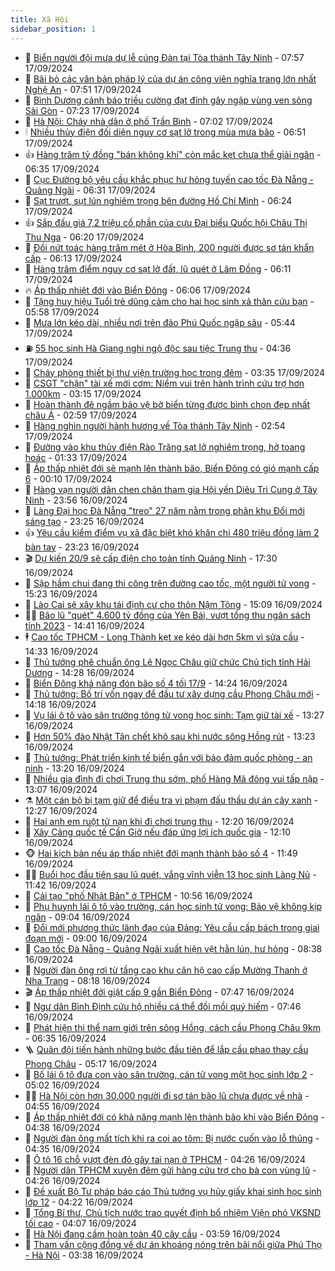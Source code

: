 ```yaml
---
title: Xã Hội
sidebar_position: 1
---
```


<!-- dantri-xa-hoi:START -->
- 🫣 [Biển người đội mưa dự lễ cúng Đàn tại Tòa thánh Tây Ninh](https://dantri.com.vn/van-hoa/bien-nguoi-doi-mua-du-le-cung-dan-tai-toa-thanh-tay-ninh-20240917142423381.htm) - 07:57 17/09/2024
- 💼 [Bãi bỏ các văn bản pháp lý của dự án công viên nghĩa trang lớn nhất Nghệ An](https://dantri.com.vn/xa-hoi/bai-bo-cac-van-ban-phap-ly-cua-du-an-cong-vien-nghia-trang-lon-nhat-nghe-an-20240916220211575.htm) - 07:51 17/09/2024
- 🎊 [Bình Dương cảnh báo triều cường đạt đỉnh gây ngập vùng ven sông Sài Gòn](https://dantri.com.vn/xa-hoi/binh-duong-canh-bao-trieu-cuong-dat-dinh-gay-ngap-vung-ven-song-sai-gon-20240917135239153.htm) - 07:23 17/09/2024
- 🙉 [Hà Nội: Cháy nhà dân ở phố Trần Bình](https://dantri.com.vn/xa-hoi/ha-noi-chay-nha-dan-o-pho-tran-binh-20240917134846545.htm) - 07:02 17/09/2024
- 🕯 [Nhiều thủy điện đối diện nguy cơ sạt lở trong mùa mưa bão](https://dantri.com.vn/xa-hoi/nhieu-thuy-dien-doi-dien-nguy-co-sat-lo-trong-mua-mua-bao-20240917131841774.htm) - 06:51 17/09/2024
- 👍 [Hàng trăm tỷ đồng &quot;bán không khí&quot; còn mắc kẹt chưa thể giải ngân](https://dantri.com.vn/xa-hoi/hang-tram-ty-dong-ban-khong-khi-con-mac-ket-chua-the-giai-ngan-20240917111331784.htm) - 06:35 17/09/2024
- 🤖 [Cục Đường bộ yêu cầu khắc phục hư hỏng tuyến cao tốc Đà Nẵng - Quảng Ngãi](https://dantri.com.vn/xa-hoi/cuc-duong-bo-yeu-cau-khac-phuc-hu-hong-tuyen-cao-toc-da-nang-quang-ngai-20240917124022528.htm) - 06:31 17/09/2024
- 🙉 [Sạt trượt, sụt lún nghiêm trọng bên đường Hồ Chí Minh](https://dantri.com.vn/xa-hoi/sat-truot-sut-lun-nghiem-trong-ben-duong-ho-chi-minh-20240917123635873.htm) - 06:24 17/09/2024
- 👍 [Sắp đấu giá 7,2 triệu cổ phần của cựu Đại biểu Quốc hội Châu Thị Thu Nga](https://dantri.com.vn/xa-hoi/sap-dau-gia-72-trieu-co-phan-cua-cuu-dai-bieu-quoc-hoi-chau-thi-thu-nga-20240917124157133.htm) - 06:20 17/09/2024
- 🗽 [Đồi nứt toác hàng trăm mét ở Hòa Bình, 200 người được sơ tán khẩn cấp](https://dantri.com.vn/xa-hoi/doi-nut-toac-hang-tram-met-o-hoa-binh-200-nguoi-duoc-so-tan-khan-cap-20240917120221934.htm) - 06:13 17/09/2024
- 🗽 [Hàng trăm điểm nguy cơ sạt lở đất, lũ quét ở Lâm Đồng](https://dantri.com.vn/xa-hoi/hang-tram-diem-nguy-co-sat-lo-dat-lu-quet-o-lam-dong-20240917115657674.htm) - 06:11 17/09/2024
- 🔥 [Áp thấp nhiệt đới vào Biển Đông](https://dantri.com.vn/xa-hoi/ap-thap-nhiet-doi-vao-bien-dong-20240917120608320.htm) - 06:06 17/09/2024
- 🦒 [Tặng huy hiệu Tuổi trẻ dũng cảm cho hai học sinh xả thân cứu bạn](https://dantri.com.vn/xa-hoi/tang-huy-hieu-tuoi-tre-dung-cam-cho-hai-hoc-sinh-xa-than-cuu-ban-20240917111730807.htm) - 05:58 17/09/2024
- 🧐 [Mưa lớn kéo dài, nhiều nơi trên đảo Phú Quốc ngập sâu](https://dantri.com.vn/xa-hoi/mua-lon-keo-dai-nhieu-noi-tren-dao-phu-quoc-ngap-sau-20240917121052504.htm) - 05:44 17/09/2024
- ⛽️ [55 học sinh Hà Giang nghi ngộ độc sau tiệc Trung thu](https://dantri.com.vn/xa-hoi/55-hoc-sinh-ha-giang-nghi-ngo-doc-sau-tiec-trung-thu-20240917112605327.htm) - 04:36 17/09/2024
- 🚀 [Cháy phòng thiết bị thư viện trường học trong đêm](https://dantri.com.vn/xa-hoi/chay-phong-thiet-bi-thu-vien-truong-hoc-trong-dem-20240917090132505.htm) - 03:35 17/09/2024
- 🦒 [CSGT &quot;chặn&quot; tài xế mời cơm: Niềm vui trên hành trình cứu trợ hơn 1.000km](https://dantri.com.vn/xa-hoi/csgt-chan-tai-xe-moi-com-niem-vui-tren-hanh-trinh-cuu-tro-hon-1000km-20240917093448183.htm) - 03:15 17/09/2024
- 🦅 [Hoàn thành đê ngầm bảo vệ bờ biển từng được bình chọn đẹp nhất châu Á](https://dantri.com.vn/xa-hoi/hoan-thanh-de-ngam-bao-ve-bo-bien-tung-duoc-binh-chon-dep-nhat-chau-a-20240916190431903.htm) - 02:59 17/09/2024
- 🚀 [Hàng nghìn người hành hương về Tòa thánh Tây Ninh](https://dantri.com.vn/van-hoa/hang-nghin-nguoi-hanh-huong-ve-toa-thanh-tay-ninh-20240917011508803.htm) - 02:54 17/09/2024
- 🦅 [Đường vào khu thủy điện Rào Trăng sạt lở nghiêm trọng, hở toang hoác](https://dantri.com.vn/xa-hoi/duong-vao-khu-thuy-dien-rao-trang-sat-lo-nghiem-trong-ho-toang-hoac-20240916172701506.htm) - 01:33 17/09/2024
- 🤠 [Áp thấp nhiệt đới sẽ mạnh lên thành bão, Biển Đông có gió mạnh cấp 6](https://dantri.com.vn/xa-hoi/ap-thap-nhiet-doi-se-manh-len-thanh-bao-bien-dong-co-gio-manh-cap-6-20240917070531495.htm) - 00:10 17/09/2024
- 💄 [Hàng vạn người dân chen chân tham gia Hội yến Diêu Trì Cung ở Tây Ninh](https://dantri.com.vn/xa-hoi/hang-van-nguoi-dan-chen-chan-tham-gia-hoi-yen-dieu-tri-cung-o-tay-ninh-20240917005601724.htm) - 23:56 16/09/2024
- 🥷 [Làng Đại học Đà Nẵng &quot;treo&quot; 27 năm nằm trong phân khu Đổi mới sáng tạo](https://dantri.com.vn/xa-hoi/lang-dai-hoc-da-nang-treo-27-nam-nam-trong-phan-khu-doi-moi-sang-tao-20240916173033679.htm) - 23:25 16/09/2024
- 👍 [Yêu cầu kiểm điểm vụ xã đặc biệt khó khăn chi 480 triệu đồng làm 2 bàn tay](https://dantri.com.vn/xa-hoi/yeu-cau-kiem-diem-vu-xa-dac-biet-kho-khan-chi-480-trieu-dong-lam-2-ban-tay-20240916180210118.htm) - 23:23 16/09/2024
- 🎬 [Dự kiến 20/9 sẽ cấp điện cho toàn tỉnh Quảng Ninh](https://dantri.com.vn/xa-hoi/du-kien-209-se-cap-dien-cho-toan-tinh-quang-ninh-20240916210034107.htm) - 17:30 16/09/2024
- 🦒 [Sập hầm chui đang thi công trên đường cao tốc, một người tử vong](https://dantri.com.vn/xa-hoi/sap-ham-chui-dang-thi-cong-tren-duong-cao-toc-mot-nguoi-tu-vong-20240916213114505.htm) - 15:23 16/09/2024
- 🌊 [Lào Cai sẽ xây khu tái định cư cho thôn Nậm Tông](https://dantri.com.vn/xa-hoi/lao-cai-se-xay-khu-tai-dinh-cu-cho-thon-nam-tong-20240916181700019.htm) - 15:09 16/09/2024
- 🧑‍💻 [Bão lũ &quot;quét&quot; 4.600 tỷ đồng của Yên Bái, vượt tổng thu ngân sách tỉnh 2023](https://dantri.com.vn/xa-hoi/bao-lu-quet-4600-ty-dong-cua-yen-bai-vuot-tong-thu-ngan-sach-tinh-2023-20240916183815231.htm) - 14:41 16/09/2024
- 🕴 [Cao tốc TPHCM - Long Thành kẹt xe kéo dài hơn 5km vì sửa cầu](https://dantri.com.vn/xa-hoi/cao-toc-tphcm-long-thanh-ket-xe-keo-dai-hon-5km-vi-sua-cau-20240916192436722.htm) - 14:33 16/09/2024
- 🤔 [Thủ tướng phê chuẩn ông Lê Ngọc Châu giữ chức Chủ tịch tỉnh Hải Dương](https://dantri.com.vn/xa-hoi/thu-tuong-phe-chuan-ong-le-ngoc-chau-giu-chuc-chu-tich-tinh-hai-duong-20240916211546516.htm) - 14:28 16/09/2024
- 💄 [Biển Đông khả năng đón bão số 4 tối 17/9](https://dantri.com.vn/xa-hoi/bien-dong-kha-nang-don-bao-so-4-toi-179-20240916210229555.htm) - 14:24 16/09/2024
- 🧠 [Thủ tướng: Bố trí vốn ngay để đầu tư xây dựng cầu Phong Châu mới](https://dantri.com.vn/xa-hoi/thu-tuong-bo-tri-von-ngay-de-dau-tu-xay-dung-cau-phong-chau-moi-20240916211012002.htm) - 14:18 16/09/2024
- 🦣 [Vụ lái ô tô vào sân trường tông tử vong học sinh: Tạm giữ tài xế](https://dantri.com.vn/phap-luat/vu-lai-o-to-vao-san-truong-tong-tu-vong-hoc-sinh-tam-giu-tai-xe-20240916195843031.htm) - 13:27 16/09/2024
- 💫 [Hơn 50% đào Nhật Tân chết khô sau khi nước sông Hồng rút](https://dantri.com.vn/xa-hoi/hon-50-dao-nhat-tan-chet-kho-sau-khi-nuoc-song-hong-rut-20240916200551171.htm) - 13:23 16/09/2024
- 🚀 [Thủ tướng: Phát triển kinh tế biển gắn với bảo đảm quốc phòng - an ninh](https://dantri.com.vn/xa-hoi/thu-tuong-phat-trien-kinh-te-bien-gan-voi-bao-dam-quoc-phong-an-ninh-20240916195054935.htm) - 13:20 16/09/2024
- 🤔 [Nhiều gia đình đi chơi Trung thu sớm, phố Hàng Mã đông vui tấp nập](https://dantri.com.vn/xa-hoi/nhieu-gia-dinh-di-choi-trung-thu-som-pho-hang-ma-dong-vui-tap-nap-20240916200610028.htm) - 13:07 16/09/2024
- ⚗️ [Một cán bộ bị tạm giữ để điều tra vi phạm đấu thầu dự án cây xanh](https://dantri.com.vn/xa-hoi/mot-can-bo-bi-tam-giu-de-dieu-tra-vi-pham-dau-thau-du-an-cay-xanh-20240916184211062.htm) - 12:27 16/09/2024
- 🫶 [Hai anh em ruột tử nạn khi đi chơi trung thu](https://dantri.com.vn/xa-hoi/hai-anh-em-ruot-tu-nan-khi-di-choi-trung-thu-20240916163544531.htm) - 12:20 16/09/2024
- 🌮 [Xây Cảng quốc tế Cần Giờ nếu đáp ứng lợi ích quốc gia](https://dantri.com.vn/xa-hoi/xay-cang-quoc-te-can-gio-neu-dap-ung-loi-ich-quoc-gia-20240916182952427.htm) - 12:10 16/09/2024
- 🐵 [Hai kịch bản nếu áp thấp nhiệt đới mạnh thành bão số 4](https://dantri.com.vn/xa-hoi/hai-kich-ban-neu-ap-thap-nhiet-doi-manh-thanh-bao-so-4-20240916180412485.htm) - 11:49 16/09/2024
- 🧑‍🏫 [Buổi học đầu tiên sau lũ quét, vắng vĩnh viễn 13 học sinh Làng Nủ](https://dantri.com.vn/xa-hoi/buoi-hoc-dau-tien-sau-lu-quet-vang-vinh-vien-13-hoc-sinh-lang-nu-20240916163419927.htm) - 11:42 16/09/2024
- 💫 [Cải tạo &quot;phố Nhật Bản&quot; ở TPHCM](https://dantri.com.vn/xa-hoi/cai-tao-pho-nhat-ban-o-tphcm-20240916163041544.htm) - 10:56 16/09/2024
- 🦩 [Phụ huynh lái ô tô vào trường, cán học sinh tử vong: Bảo vệ không kịp ngăn](https://dantri.com.vn/xa-hoi/phu-huynh-lai-o-to-vao-truong-can-hoc-sinh-tu-vong-bao-ve-khong-kip-ngan-20240916154326962.htm) - 09:04 16/09/2024
- 🦄 [Đổi mới phương thức lãnh đạo của Đảng: Yêu cầu cấp bách trong giai đoạn mới](https://dantri.com.vn/xa-hoi/doi-moi-phuong-thuc-lanh-dao-cua-dang-yeu-cau-cap-bach-trong-giai-doan-moi-20240916154105740.htm) - 09:00 16/09/2024
- 💂 [Cao tốc Đà Nẵng - Quảng Ngãi xuất hiện vệt hằn lún, hư hỏng](https://dantri.com.vn/xa-hoi/cao-toc-da-nang-quang-ngai-xuat-hien-vet-han-lun-hu-hong-20240916150807837.htm) - 08:38 16/09/2024
- 💄 [Người đàn ông rơi từ tầng cao khu căn hộ cao cấp Mường Thanh ở Nha Trang](https://dantri.com.vn/xa-hoi/nguoi-dan-ong-roi-tu-tang-cao-khu-can-ho-cao-cap-muong-thanh-o-nha-trang-20240916150852339.htm) - 08:18 16/09/2024
- 🎬 [Áp thấp nhiệt đới giật cấp 9 gần Biển Đông](https://dantri.com.vn/xa-hoi/ap-thap-nhiet-doi-giat-cap-9-gan-bien-dong-20240916144058663.htm) - 07:47 16/09/2024
- 👀 [Ngư dân Bình Định cứu hộ nhiều cá thể đồi mồi quý hiếm](https://dantri.com.vn/xa-hoi/ngu-dan-binh-dinh-cuu-ho-nhieu-ca-the-doi-moi-quy-hiem-20240916142940454.htm) - 07:46 16/09/2024
- 💃 [Phát hiện thi thể nam giới trên sông Hồng, cách cầu Phong Châu 9km](https://dantri.com.vn/xa-hoi/phat-hien-thi-the-nam-gioi-tren-song-hong-cach-cau-phong-chau-9km-20240916131805935.htm) - 06:35 16/09/2024
- 🪜 [Quân đội tiến hành những bước đầu tiên để lắp cầu phao thay cầu Phong Châu](https://dantri.com.vn/xa-hoi/quan-doi-tien-hanh-nhung-buoc-dau-tien-de-lap-cau-phao-thay-cau-phong-chau-20240916114738492.htm) - 05:17 16/09/2024
- 📝 [Bố lái ô tô đưa con vào sân trường, cán tử vong một học sinh lớp 2](https://dantri.com.vn/xa-hoi/bo-lai-o-to-dua-con-vao-san-truong-can-tu-vong-mot-hoc-sinh-lop-2-20240916114544464.htm) - 05:02 16/09/2024
- 🧑‍💻 [Hà Nội còn hơn 30.000 người đi sơ tán bão lũ chưa được về nhà](https://dantri.com.vn/xa-hoi/ha-noi-con-hon-30000-nguoi-di-so-tan-bao-lu-chua-duoc-ve-nha-20240916114713042.htm) - 04:55 16/09/2024
- 👺 [Áp thấp nhiệt đới có khả năng mạnh lên thành bão khi vào Biển Đông](https://dantri.com.vn/xa-hoi/ap-thap-nhiet-doi-co-kha-nang-manh-len-thanh-bao-khi-vao-bien-dong-20240916113139452.htm) - 04:38 16/09/2024
- 🌮 [Người đàn ông mất tích khi ra coi ao tôm: Bị nước cuốn vào lỗ thủng](https://dantri.com.vn/xa-hoi/nguoi-dan-ong-mat-tich-khi-ra-coi-ao-tom-bi-nuoc-cuon-vao-lo-thung-20240916112203947.htm) - 04:35 16/09/2024
- 🤭 [Ô tô 16 chỗ vượt đèn đỏ gây tai nạn ở TPHCM](https://dantri.com.vn/xa-hoi/o-to-16-cho-vuot-den-do-gay-tai-nan-o-tphcm-20240916112325863.htm) - 04:26 16/09/2024
- 💪 [Người dân TPHCM xuyên đêm gửi hàng cứu trợ cho bà con vùng lũ](https://dantri.com.vn/xa-hoi/nguoi-dan-tphcm-xuyen-dem-gui-hang-cuu-tro-cho-ba-con-vung-lu-20240913163442560.htm) - 04:26 16/09/2024
- 🧰 [Đề xuất Bộ Tư pháp báo cáo Thủ tướng vụ hủy giấy khai sinh học sinh lớp 12](https://dantri.com.vn/xa-hoi/de-xuat-bo-tu-phap-bao-cao-thu-tuong-vu-huy-giay-khai-sinh-hoc-sinh-lop-12-20240916104058326.htm) - 04:22 16/09/2024
- 🤡 [Tổng Bí thư, Chủ tịch nước trao quyết định bổ nhiệm Viện phó VKSND tối cao](https://dantri.com.vn/xa-hoi/tong-bi-thu-chu-tich-nuoc-trao-quyet-dinh-bo-nhiem-vien-pho-vksnd-toi-cao-20240916110708933.htm) - 04:07 16/09/2024
- 🦆 [Hà Nội đang cấm hoàn toàn 40 cây cầu](https://dantri.com.vn/xa-hoi/ha-noi-dang-cam-hoan-toan-40-cay-cau-20240916104040768.htm) - 03:59 16/09/2024
- 🦍 [Tham vấn cộng đồng về dự án khoáng nóng trên bãi nổi giữa Phú Thọ - Hà Nội](https://dantri.com.vn/xa-hoi/tham-van-cong-dong-ve-du-an-khoang-nong-tren-bai-noi-giua-phu-tho-ha-noi-20240916095707241.htm) - 03:38 16/09/2024<!-- dantri-xa-hoi:END -->
